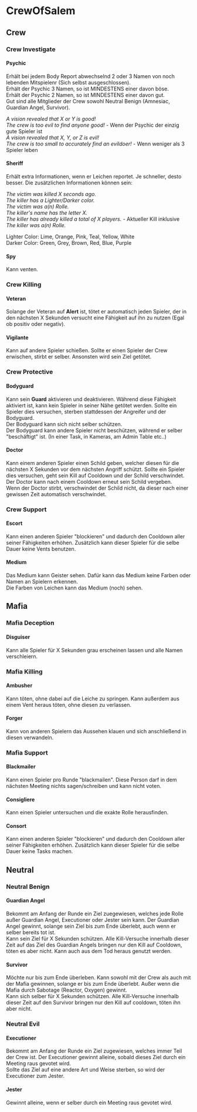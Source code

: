 # CrewOfSalem

## Crew

### Crew Investigate

#### Psychic
Erhält bei jedem Body Report abwechselnd 2 oder 3 Namen von noch lebenden Mitspielenr (Sich selbst ausgeschlossen).  
Erhält der Psychic 3 Namen, so ist MINDESTENS einer davon böse.  
Erhält der Psychic 2 Namen, so ist MINDESTENS einer davon gut.  
Gut sind alle Mitglieder der Crew sowohl Neutral Benign (Amnesiac, Guardian Angel, Survivor).  

*A vision revealed that X or Y is good!*  
*The crew is too evil to find anyone good!*	- Wenn der Psychic der einzig gute Spieler ist  
*A vision revealed that X, Y, or Z is evil!*  
*The crew is too small to accurately find an evildoer!*	- Wenn weniger als 3 Spieler leben  

#### Sheriff
Erhält extra Informationen, wenn er Leichen reportet. Je schneller, desto besser.
Die zusätzlichen Informationen können sein:

*The victim was killed X seconds ago.*  
*The killer has a Lighter/Darker color.*  
*The victim was a(n) Rolle.*  
*The killer's name has the letter X.*  
*The killer has already killed a total of X players.*	 - Aktueller Kill inklusive  
*The killer was a(n) Rolle.*  

Lighter Color:	Lime, Orange, Pink, Teal, Yellow, White  
Darker Color:	Green, Grey, Brown, Red, Blue, Purple  

#### Spy
Kann venten.

### Crew Killing

#### Veteran
Solange der Veteran auf **Alert** ist, tötet er automatisch jeden Spieler, der in den nächsten X Sekunden versucht eine Fähigkeit auf ihn zu nutzen (Egal ob positiv oder negativ).

#### Vigilante
Kann auf andere Spieler schießen. Sollte er einen Spieler der Crew erwischen, stirbt er selber. Ansonsten wird sein Ziel getötet.

### Crew Protective

#### Bodyguard
Kann sein **Guard** aktivieren und deaktivieren. Während diese Fähigkeit aktiviert ist, kann kein Spieler in seiner Nähe getötet werden. Sollte ein Spieler dies versuchen, sterben stattdessen der Angreifer und der Bodyguard.  
Der Bodyguard kann sich nicht selber schützen.  
Der Bodyguard kann andere Spieler nicht beschützen, während er selber "beschäftigt" ist. (In einer Task, in Kameras, am Admin Table etc..)

#### Doctor
Kann einem anderen Spieler einen Schild geben, welcher diesen für die nächsten X Sekunden vor dem nächsten Angriff schützt. Sollte ein Spieler dies versuchen, geht sein Kill auf Cooldown und der Schild verschwindet.  
Der Doctor kann nach einem Cooldown erneut sein Schild vergeben.  
Wenn der Doctor stirbt, verschwindet der Schild nicht, da dieser nach einer gewissen Zeit automatisch verschwindet.

### Crew Support

#### Escort
Kann einen anderen Spieler "blockieren" und dadurch den Cooldown aller seiner Fähigkeiten erhöhen. Zusätzlich kann dieser Spieler für die selbe Dauer keine Vents benutzen.

#### Medium
Das Medium kann Geister sehen. Dafür kann das Medium keine Farben oder Namen an Spielern erkennen.  
Die Farben von Leichen kann das Medium (noch) sehen.

## Mafia

### Mafia Deception

#### Disguiser
Kann alle Spieler für X Sekunden grau erscheinen lassen und alle Namen verschleiern.

### Mafia Killing

#### Ambusher
Kann töten, ohne dabei auf die Leiche zu springen. Kann außerdem aus einem Vent heraus töten, ohne diesen zu verlassen.

#### Forger
Kann von anderen Spielern das Aussehen klauen und sich anschließend in diesen verwandeln.

### Mafia Support

#### Blackmailer
Kann einen Spieler pro Runde "blackmailen". Diese Person darf in dem nächsten Meeting nichts sagen/schreiben und kann nicht voten.

#### Consigliere
Kann einen Spieler untersuchen und die exakte Rolle herausfinden.

#### Consort
Kann einen anderen Spieler "blockieren" und dadurch den Cooldown aller seiner Fähigkeiten erhöhen. Zusätzlich kann dieser Spieler für die selbe Dauer keine Tasks machen.

## Neutral

### Neutral Benign

#### Guardian Angel
Bekommt am Anfang der Runde ein Ziel zuegewiesen, welches jede Rolle außer Guardian Angel, Executioner oder Jester sein kann. Der Guardian Angel gewinnt, solange sein Ziel bis zum Ende überlebt, auch wenn er selber bereits tot ist.  
Kann sein Ziel für X Sekunden schützen. Alle Kill-Versuche innerhalb dieser Zeit auf das Ziel des Guardian Angels bringen nur den Kill auf Cooldown, töten es aber nicht. Kann auch aus dem Tod heraus genutzt werden.

#### Survivor
Möchte nur bis zum Ende überleben. Kann sowohl mit der Crew als auch mit der Mafia gewinnen, solange er bis zum Ende überlebt. Außer wenn die Mafia durch Sabotage (Reactor, Oxygen) gewinnt.  
Kann sich selber für X Sekunden schützen. Alle Kill-Versuche innerhalb dieser Zeit auf den Survivor bringen nur den Kill auf cooldown, töten ihn aber nicht.

### Neutral Evil

#### Executioner
Bekommt am Anfang der Runde ein Ziel zugewiesen, welches immer Teil der Crew ist. Der Executioner gewinnt alleine, sobald dieses Ziel durch ein Meeting raus gevotet wird.  
Sollte das Ziel auf eine andere Art und Weise sterben, so wird der Executioner zum Jester.

#### Jester
Gewinnt alleine, wenn er selber durch ein Meeting raus gevotet wird. 